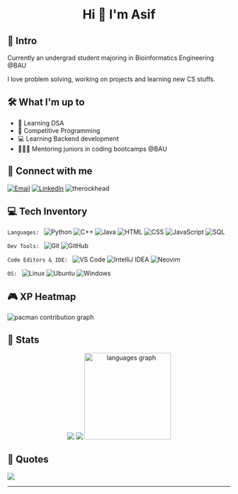 <h1 align="center">Hi 👋 I'm Asif</h1>

## 🌟 Intro
Currently an undergrad student majoring in Bioinformatics Engineering @BAU

I love problem solving, working on projects and learning new CS stuffs.

## 🛠️ What I'm up to

 - 🧩 Learning DSA  
 - 🎯 Competitive Programming
 - 💻 Learning Backend development
 - 👨🏻‍🏫 Mentoring juniors in coding bootcamps @BAU


## 🤝 Connect with me

[![Email](https://img.shields.io/badge/Email-D14836?logo=gmail&logoColor=white)](mailto:asifzamanzisan@gmail.com) 
[![LinkedIn](https://img.shields.io/badge/LinkedIn-%230077B5.svg?logo=linkedin&logoColor=white)](https://linkedin.com/in/asif-zaman001) <img src="https://komarev.com/ghpvc/?username=therockhead&label=Profile%20views&color=f1495c&style=transparent" alt="therockhead"/> 


## 💻 Tech Inventory

```Languages: ```
![Python](https://img.shields.io/badge/Python-3776AB?style=for-the-badge&logo=python&logoColor=white)
![C++](https://img.shields.io/badge/C++-00599C?style=for-the-badge&logo=c%2b%2b&logoColor=white)
![Java](https://img.shields.io/badge/Java-ED8B00?style=for-the-badge&logo=java&logoColor=white)
![HTML](https://img.shields.io/badge/HTML5-E34F26?style=for-the-badge&logo=html5&logoColor=white)
![CSS](https://img.shields.io/badge/CSS3-1572B6?style=for-the-badge&logo=css3&logoColor=white)
![JavaScript](https://img.shields.io/badge/JavaScript-F7DF1E?style=for-the-badge&logo=javascript&logoColor=black)
![SQL](https://img.shields.io/badge/SQL-4479A1?style=for-the-badge&logo=mysql&logoColor=white)

```Dev Tools: ```
 ![Git](https://img.shields.io/badge/Git-F05032?style=for-the-badge&logo=git&logoColor=white)
![GitHub](https://img.shields.io/badge/GitHub-181717?style=for-the-badge&logo=github&logoColor=white)

```Code Editors & IDE: ``` 
 ![VS Code](https://img.shields.io/badge/VS%20Code-007ACC?style=for-the-badge&logo=visual-studio-code&logoColor=white)
![IntelliJ IDEA](https://img.shields.io/badge/IntelliJ%20IDEA-000000?style=for-the-badge&logo=intellij-idea&logoColor=white)
![Neovim](https://img.shields.io/badge/Neovim-57A143?style=for-the-badge&logo=neovim&logoColor=white)

```OS: ```
 ![Linux](https://img.shields.io/badge/Linux-FCC624?style=for-the-badge&logo=linux&logoColor=black)
![Ubuntu](https://img.shields.io/badge/Ubuntu-E95420?style=for-the-badge&logo=ubuntu&logoColor=white)
![Windows](https://img.shields.io/badge/Windows-0078D6?style=for-the-badge&logo=windows&logoColor=white) 


<!--
<div align="center">
  <img src="https://user-images.githubusercontent.com/74038190/212284158-e840e285-664b-44d7-b79b-e264b5e54825.gif"  />
</div>
-->

## 🎮 XP Heatmap

<picture>
  <source media="(prefers-color-scheme: dark)" srcset="https://raw.githubusercontent.com/therockhead/therockhead/output/pacman-contribution-graph-dark.svg">
  <source media="(prefers-color-scheme: light)" srcset="https://raw.githubusercontent.com/therockhead/therockhead/output/pacman-contribution-graph.svg">
  <img alt="pacman contribution graph" src="https://raw.githubusercontent.com/therockhead/therockhead/output/pacman-contribution-graph.svg">
</picture>


## 📶 Stats
<!--themes can be: ocean_dark, monokai, github_dark, react, default , merko etc-->
<div align="center">
  <img src = "https://github-readme-stats.vercel.app/api?username=therockhead&theme=gotham&hide_border=false&include_all_commits=true&count_private=true" />
  <img src="https://nirzak-streak-stats.vercel.app/?user=therockhead&theme=gotham&hide_border=false"/>
  <img  src="https://github-readme-stats.vercel.app/api/top-langs?username=therockhead&locale=en&hide_title=true&layout=compact&card_width=320&langs_count=10&theme=gotham&hide_border=false" height="195" alt="languages graph" />
</div>



## 💭 Quotes
![](https://quotes-github-readme.vercel.app/api?type=horizontal&theme=light)

---
<!--@uthor: asif AKA therockhead-->
